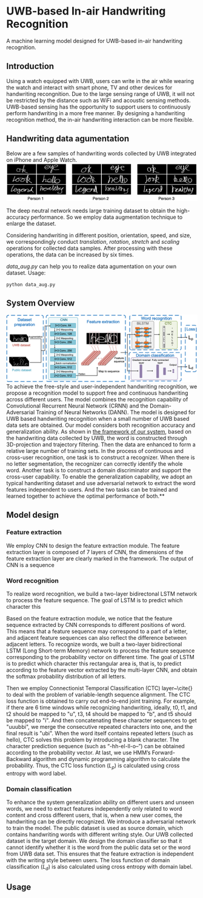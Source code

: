 # UWB-based In-air Handwriting Recognition

A machine learning model designed for UWB-based in-air handwriting recognition.

## Introduction

Using a watch equipped with UWB, users can write in the air while wearing the watch and interact with smart phone, TV and other devices for handwriting recongnition. Due to the large sensing range of UWB, it will not be restricted by the distance such as WiFi and acoustic sensing methods.  UWB-based sensing has the opportunity to support users to continuously perform handwriting in a more free manner. By designing a handwriting recognition method, the in-air handwriting interaction can be more flexible.

## Handwriting data agumentation

Below are a few samples of handwriting words collected by UWB integrated on iPhone and Apple Watch.
**![HandwritingResults](/doc/Handwriting-results.png)**

The deep neutral network needs large training dataset to obtain the high-accuracy performance. So we employ data augmentation technique to enlarge the dataset. 

Considering handwriting in different position, orientation, speed, and size, we correspondingly conduct *translation*, *rotation*, *stretch* and *scaling* operations for collected data samples. After processing with these operations, the data can be increased by six times.

*data_aug.py* can help you to realize data agumentation on your own dataset.
Usage:
```
python data_aug.py
```

## System Overview
**![Framework](/doc/Framework.png)**
To achieve the free-style and user-independent handwriting recognition, we propose a recognition model to support free and continuous handwriting across different users. The model combines the recognition capability of Convolutional Recurrent Neural Network (CRNN) and the Domain-Adversarial Training of Neural Networks (DANN). The model is designed for UWB based handwriting recognition when a small number of UWB based data sets are obtained. Our model considers both recognition accuracy and generalization ability. As shown in [the framework of our system](/doc/Framework.png), based on the handwriting data collected by UWB, the word is constructed through 3D-projection and trajectory filtering. Then the data are enhanced to form a relative large number of  training sets. In the process of continuous and cross-user recognition, one task is to construct a recognizer. When there is no letter segmentation, the recognizer can correctly identify the whole word. Another task is to construct a domain discriminator and support the cross-user capability. To enable the generalization capability, we adopt an typical handwriting dataset and use adversarial network to extract the word features independent to users. And the two tasks can be trained and learned together to achieve the optimal performance of both.**

## Model design

### Feature extraction
We employ CNN to design the feature extraction module. The feature extraction layer is composed of 7 layers of CNN, the dimensions of the feature extraction layer are clearly marked in the framework. The output of CNN is a sequence

### Word recognition
To realize word recognition, we build a two-layer bidirectonal LSTM network to process the feature sequence. The goal of LSTM is to predict which character this

Based on the feature extraction module, we notice that the feature sequence extracted by CNN corresponds to different positions of word. This means that a feature sequence may correspond to a part of a letter, and adjacent feature sequences can also reflect the difference between adjacent letters. To recognize words, we built a two-layer bidirectional LSTM (Long Short-term Memory) network to process the feature sequence corresponding to the probability vector on different time. The goal of LSTM is to predict which character this rectangular area is, that is, to predict according to the feature vector extracted by the multi-layer CNN, and obtain the softmax probability distribution of all letters.

Then we employ Connectionist Temporal Classification (CTC) layer~\cite{} to deal with the problem of variable-length sequence alignment. The CTC loss function is obtained to carry out end-to-end joint training. For example, if there are 6 time windows while recognizing handwriting, ideally, t0, t1, and t2 should be mapped to "u", t3, t4 should be mapped to "b", and t5 should be mapped to "i". And then concatenating these character sequences to get "uuubbi", we merge the consecutive repeated characters into one, and the final result is "ubi". When the word itself contains repeated letters (such as hello), CTC solves this problem by introducing a blank character. The character prediction sequence (such as “-hh-el-ll-o–”) can be obtained according to the probability vector. At last, we use HMM’s Forward-Backward algorithm and dynamic programming algorithm to calculate
the probability. Thus, the CTC loss function ($L_p$) is calculated using cross entropy with word label.

### Domain classification
To enhance the system generalization ability on different users and unseen words, we need to extract features independently only related to word content and cross different users, that is, when a new user comes, the handwriting can be directly recognized. We introduce a adversarial network to train the model. The public dataset is used as source domain, which contains handwriting words with different writing style. Our UWB collected dataset is the target domain. We design the domain classifier so that it cannot identify whether it is the word from the public data set or the word from UWB data set. This ensures that the feature extraction is independent with the writing style between users. The loss function of domain classification ($L_d$) is also calculated using cross entropy with domain label.

## Usage
